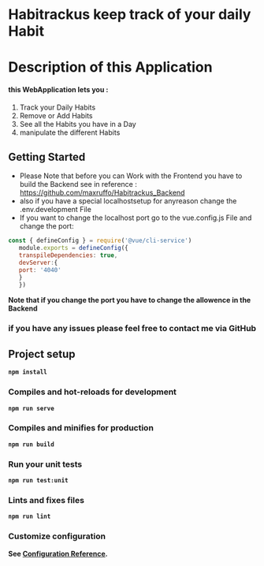 # Habitrackus keep track of your daily Habit
# Description of this Application
#### this WebApplication lets you :
1. Track your Daily Habits
2. Remove or Add Habits
3. See all the Habits you have in  a Day
4. manipulate the different Habits
## Getting Started
- Please Note that before you can Work with the Frontend you have to build the Backend see in reference : https://github.com/maxruffo/Habitrackus_Backend
- also if you have a special localhostsetup for anyreason change the .env.development File 
- If you want to change the localhost port go to the vue.config.js File and change the port:
```js
const { defineConfig } = require('@vue/cli-service')
   module.exports = defineConfig({
   transpileDependencies: true,
   devServer:{
   port: '4040'
   }
   })
```
<strong>Note that if you change the port you have to change the allowence in the Backend<strong>

### if you have any issues please feel free to contact me via GitHub

## Project setup
```
npm install
```

### Compiles and hot-reloads for development
```
npm run serve
```

### Compiles and minifies for production
```
npm run build
```

### Run your unit tests
```
npm run test:unit
```

### Lints and fixes files
```
npm run lint
```

### Customize configuration
See [Configuration Reference](https://cli.vuejs.org/config/).
